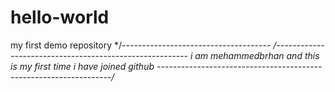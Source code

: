 # hello-world
my first demo repository
*/-------------------------------------
*/--------------------------------------------------------
i am mehammedbrhan and this is my first time i have joined github
------------------------------------------------------------------/*
